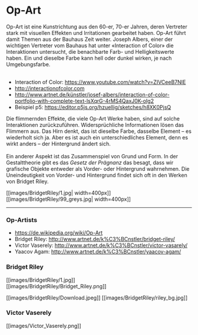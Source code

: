 # Op-Art

Op-Art ist eine Kunstrichtung aus den 60-er, 70-er Jahren, deren Vertreter stark mit visuellen Effekten und Irritationen gearbeitet haben. Op-Art führt damit Themen aus der Bauhaus Zeit weiter. Joseph Albers, einer der wichtigen Vertreter vom Bauhaus hat unter «Interaction of Color» die Interaktionen untersucht, die benachbarte Farb- und Helligkeitswerte haben. 
Ein und dieselbe Farbe kann hell oder dunkel wirken, je nach Umgebungsfarbe. <br/><br/>
* Interaction of Color: https://www.youtube.com/watch?v=ZIVCeeB7NIE <br/>
* http://interactionofcolor.com <br/>
* http://www.artnet.de/künstler/josef-albers/interaction-of-color-portfolio-with-complete-text-lsXqrG-4rMS4QaxJ0K-oIg2 <br/>
* Beispiel p5: https://editor.p5js.org/hzuellig/sketches/h8XK0PjsQ <br/>

Die flimmernden Effekte, die viele Op-Art Werke haben, sind auf solche Interaktionen zurückzuführen. Widersprüchliche Informationen lösen das Flimmern aus. Das Hirn denkt, das ist dieselbe Farbe, dasselbe Element – es wiederholt sich ja. 
Aber es ist auch ein unterschiedliches Element, denn es wirkt anders – der Hintergrund ändert sich. <br/><br/>
Ein anderer Aspekt ist das Zusammenspiel von Grund und Form. In der Gestalttheorie gibt es das _Gesetz der Prägnanz_ das besagt, dass wir grafische Objekte entweder als Vorder- oder Hintergrund wahrnehmen. Die Uneindeutigkeit von Vorder- und Hintergrund findet sich oft in den Werken von Bridget Riley.<br/>

[[images/BridgetRiley/1.jpg\| width=400px]]<br/>
[[images/BridgetRiley/99_greys.jpg\| width=400px]]<br/>

***
### Op-Artists
* https://de.wikipedia.org/wiki/Op-Art
* Bridget Riley: http://www.artnet.de/k%C3%BCnstler/bridget-riley/
* Victor Vaserely: http://www.artnet.de/k%C3%BCnstler/victor-vasarely/
* Yaacov Agam: http://www.artnet.de/k%C3%BCnstler/yaacov-agam/

### Bridget Riley
[[images/BridgetRiley/1.jpg]]<br/>
[[images/BridgetRiley/Bridget_Riley.png]]<br/>

[[images/BridgetRiley/Download.jpeg]] [[images/BridgetRiley/riley_bg.jpg]]<br/>

### Victor Vaserely
[[images/Victor_Vaserely.png]]<br/>

